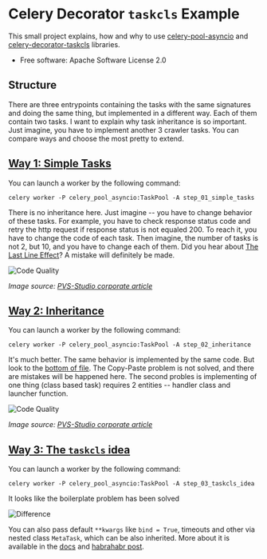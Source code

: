 Celery Decorator `taskcls` Example
===============

This small project explains, how and why to use [celery-pool-asyncio](https://pypi.org/project/celery-pool-asyncio/) and [celery-decorator-taskcls](https://pypi.org/project/celery-decorator-taskcls/) libraries.

* Free software: Apache Software License 2.0

Structure
--------

There are three entrypoints containing the tasks with the same signatures and doing the same thing, but implemented in a different way. Each of them contain two tasks. I want to explain why task inheritance is so important. Just imagine, you have to implement another 3 crawler tasks. You can compare ways and choose the most pretty to extend.


[Way 1: Simple Tasks](https://github.com/kai3341/celery-decorator-taskcls-example/blob/master/step_01_simple_tasks.py)
--------

You can launch a worker by the following command:

```
celery worker -P celery_pool_asyncio:TaskPool -A step_01_simple_tasks
```

There is no inheritance here. Just imagine -- you have to change behavior of these tasks. For example, you have to check response status code and retry the http request if response status is not equaled 200. To reach it, you have to change the code of each task. Then imagine, the number of tasks is not 2, but 10, and you have to change each of them. Did you hear about [The Last Line Effect](https://www.viva64.com/en/b/0260/)? A mistake will definitely be made.

![Code Quality](https://hsto.org/getpro/habr/post_images/df2/7f4/bcd/df27f4bcd139790b322570ee2f48e1ab.png)

*Image source: [PVS-Studio corporate article](https://habr.com/en/company/pvs-studio/blog/472492/)*

[Way 2: Inheritance](https://github.com/kai3341/celery-decorator-taskcls-example/blob/master/step_02_inheritance.py)
--------

You can launch a worker by the following command:

```
celery worker -P celery_pool_asyncio:TaskPool -A step_02_inheritance
```

It's much better. The same behavior is implemented by the same code. But look to the [bottom of file](https://github.com/kai3341/celery-decorator-taskcls-example/blob/master/step_02_inheritance.py#L47). The Copy-Paste problem is not solved, and there are mistakes will be happened here. The second probles is implementing of one thing (class based task) requires 2 entities -- handler class and launcher function.

![Code Quality](https://import.viva64.com/docx/blog/0644_Haiku_3/image1.png)

*Image source: [PVS-Studio corporate article](https://habr.com/en/company/pvs-studio/blog/461253/)*

[Way 3: The `taskcls` idea](https://github.com/kai3341/celery-decorator-taskcls-example/blob/master/step_03_taskcls_idea.py)
--------

You can launch a worker by the following command:

```
celery worker -P celery_pool_asyncio:TaskPool -A step_03_taskcls_idea
```

It looks like the boilerplate problem has been solved

![Difference](https://camo.githubusercontent.com/86d73c65187de35c988dfa361f007f1b63e1cc52/68747470733a2f2f686162726173746f726167652e6f72672f776562742f6f722f746f2f71642f6f72746f71646964616e62727631647470636231643578647275302e706e67)

You can also pass default `**kwargs` like `bind = True`, timeouts and other via nested class `MetaTask`, which can be also inherited. More about it is available in the [docs](https://pypi.org/project/celery-decorator-taskcls/) and [habrahabr post](https://habr.com/ru/post/470547/).
